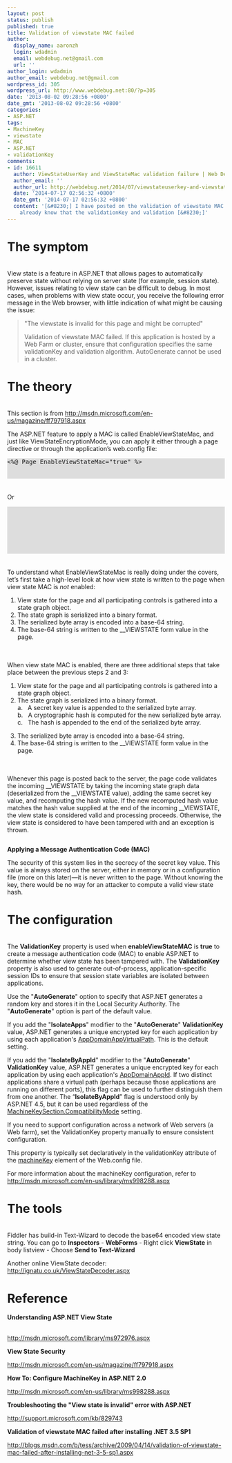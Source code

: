 ```yaml
---
layout: post
status: publish
published: true
title: Validation of viewstate MAC failed
author:
  display_name: aaronzh
  login: wdadmin
  email: webdebug.net@gmail.com
  url: ''
author_login: wdadmin
author_email: webdebug.net@gmail.com
wordpress_id: 305
wordpress_url: http://www.webdebug.net:80/?p=305
date: '2013-08-02 09:28:56 +0800'
date_gmt: '2013-08-02 09:28:56 +0800'
categories:
- ASP.NET
tags:
- MachineKey
- viewstate
- MAC
- ASP.NET
- validationKey
comments:
- id: 16611
  author: ViewStateUserKey and ViewStateMac validation failure | Web Debug
  author_email: ''
  author_url: http://webdebug.net/2014/07/viewstateuserkey-and-viewstatemac-validation-failure/
  date: '2014-07-17 02:56:32 +0800'
  date_gmt: '2014-07-17 02:56:32 +0800'
  content: '[&#8230;] I have posted on the validation of viewstate MAC failure. We
    already know that the validationKey and validation [&#8230;]'
---
```

<h1>The symptom</h1><br />
View state is a feature in ASP.NET that allows pages to automatically preserve state without relying on server state (for example, session state). However, issues relating to view state can be difficult to debug. In most cases, when problems with view state occur, you receive the following error message in the Web browser, with little indication of what might be causing the issue:</p>
<blockquote><p>"The viewstate is invalid for this page and might be corrupted"</p>
<p>Validation of viewstate MAC failed. If this application is hosted by a Web Farm or cluster, ensure that configuration specifies the same validationKey and validation algorithm. AutoGenerate cannot be used in a cluster.</blockquote></p>
<h1>The theory</h1><br />
This section is from <a href="http://msdn.microsoft.com/en-us/magazine/ff797918.aspx" target="_blank">http://msdn.microsoft.com/en-us/magazine/ff797918.aspx</a></p>
<p>The ASP.NET feature to apply a MAC is called EnableViewStateMac, and just like ViewStateEncryptionMode, you can apply it either through a page directive or through the application&rsquo;s web.config file:</p>
<div id="ctl00_MTContentSelector1_mainContentContainer_ctl11_" class="libCScode">
<div dir="ltr" style="background-color: #ddd;">
<pre id="ctl00_MTContentSelector1_mainContentContainer_ctl11_code" class="libCScode"><%@ Page EnableViewStateMac="true" %></pre><br />
</div><br />
</div><br />
Or</p>
<div id="ctl00_MTContentSelector1_mainContentContainer_ctl12_" class="libCScode">
<div dir="ltr" style="background-color: #ddd;">
<pre id="ctl00_MTContentSelector1_mainContentContainer_ctl12_code" class="libCScode"><configuration><br />
   <system.web></p>
<pages enableViewStateMac="true"></pre><br />
</div><br />
</div><br />
To understand what EnableViewStateMac is really doing under the covers, let&rsquo;s first take a high-level look at how view state is written to the page when view state MAC is <em>not</em> enabled:</p>
<ol>
<li>View state for the page and all participating controls is gathered into a state graph object.</li>
<li>The state graph is serialized into a binary format.</li>
<li>The serialized byte array is encoded into a base-64 string.</li>
<li>The base-64 string is written to the __VIEWSTATE form value in the page.</li><br />
</ol><br />
When view state MAC is enabled, there are three additional steps that take place between the previous steps 2 and 3:</p>
<ol>
<li>View state for the page and all participating controls is gathered into a state graph object.</li>
<li>The state graph is serialized into a binary format.<br />
a.&nbsp;&nbsp;&nbsp;A secret key value is appended to the serialized byte array.<br />
b.&nbsp;&nbsp;&nbsp;A cryptographic hash is computed for the new serialized byte array.<br />
c.&nbsp;&nbsp;&nbsp;The hash is appended to the end of the serialized byte array.</li></p>
<li>The serialized byte array is encoded into a base-64 string.</li>
<li>The base-64 string is written to the __VIEWSTATE form value in the page.</li><br />
</ol><br />
Whenever this page is posted back to the server, the page code validates the incoming __VIEWSTATE by taking the incoming state graph data (deserialized from the __VIEWSTATE value), adding the same secret key value, and recomputing the hash value. If the new recomputed hash value matches the hash value supplied at the end of the incoming __VIEWSTATE, the view state is considered valid and processing proceeds. Otherwise, the view state is considered to have been tampered with and an exception is thrown.</p>
<p><img title="Figure 3 Applying a Message Authentication Code (MAC)" src="http://i.msdn.microsoft.com/ff797918.Sullivan_Figure3_hires%28en-us,MSDN.10%29.png" alt="" align="Middle" /></p>
<p><strong>Applying a Message Authentication Code (MAC)</strong></p>
<p>The security of this system lies in the secrecy of the secret key value. This value is always stored on the server, either in memory or in a configuration file (more on this later)&mdash;it is never written to the page. Without knowing the key, there would be no way for an attacker to compute a valid view state hash.</p>
<h1>The configuration</h1><br />
The <strong>ValidationKey</strong> property is used when <strong>enableViewStateMAC</strong> is <strong>true</strong> to create a message authentication code (MAC) to enable ASP.NET to determine whether view state has been tampered with. The <strong>ValidationKey</strong> property is also used to generate out-of-process, application-specific session IDs to ensure that session state variables are isolated between applications.</p>
<p>Use the "<strong>AutoGenerate</strong>" option to specify that ASP.NET generates a random key and stores it in the Local Security Authority. The "<strong>AutoGenerate</strong>" option is part of the default value.</p>
<p>If you add the "<strong>IsolateApps</strong>" modifier to the "<strong>AutoGenerate</strong>" <strong>ValidationKey</strong> value, ASP.NET generates a unique encrypted key for each application by using each application's <a href="http://msdn.microsoft.com/en-us/library/system.web.httpruntime.appdomainappvirtualpath.aspx">AppDomainAppVirtualPath</a>. This is the default setting.</p>
<p>If you add the "<strong>IsolateByAppId</strong>" modifier to the "<strong>AutoGenerate</strong>" <strong>ValidationKey</strong> value, ASP.NET generates a unique encrypted key for each application by using each application's <a href="http://msdn.microsoft.com/en-us/library/system.web.httpruntime.appdomainappid.aspx">AppDomainAppId</a>. If two distinct applications share a virtual path (perhaps because those applications are running on different ports), this flag can be used to further distinguish them from one another. The &ldquo;<strong>IsolateByAppId</strong>&rdquo; flag is understood only by ASP.NET 4.5, but it can be used regardless of the <a href="http://msdn.microsoft.com/en-us/library/system.web.configuration.machinekeysection.compatibilitymode.aspx">MachineKeySection.CompatibilityMode</a> setting.</p>
<p>If you need to support configuration across a network of Web servers (a Web farm), set the ValidationKey property manually to ensure consistent configuration.</p>
<p>This property is typically set declaratively in the validationKey attribute of the <a href="http://msdn.microsoft.com/en-us/library/w8h3skw9.aspx">machineKey</a> element of the Web.config file.</p>
<p>For more information about the machineKey configuration, refer to <a title="How To: Configure MachineKey in ASP.NET 2.0" href="http://msdn.microsoft.com/en-us/library/ms998288.aspx" target="_blank">http://msdn.microsoft.com/en-us/library/ms998288.aspx</a></p>
<h1>The tools</h1><br />
Fiddler has build-in Text-Wizard to decode the base64 encoded view state string. You can go to <strong>Inspectors</strong> - <strong>WebForms</strong> - Right click <strong>ViewState</strong> in body listview - Choose <strong>Send to Text-Wizard</strong></p>
<p>Another online ViewState decoder: <a href="http://ignatu.co.uk/ViewStateDecoder.aspx" target="_blank">http://ignatu.co.uk/ViewStateDecoder.aspx</a></p>
<h1>Reference</h1></p>
<p class="title"><strong>Understanding ASP.NET View State</strong></p><br />
<a href="http://msdn.microsoft.com/library/ms972976.aspx" target="_blank">http://msdn.microsoft.com/library/ms972976.aspx</a></p>
<p><strong>View State Security</strong></p>
<p><a href="http://msdn.microsoft.com/en-us/magazine/ff797918.aspx" target="_blank">http://msdn.microsoft.com/en-us/magazine/ff797918.aspx</a></p>
<p><strong>How To: Configure MachineKey in ASP.NET 2.0</strong></p>
<p><a href="http://msdn.microsoft.com/en-us/library/ms998288.aspx" target="_blank">http://msdn.microsoft.com/en-us/library/ms998288.aspx</a></p>
<p><strong>Troubleshooting the "View state is invalid" error with ASP.NET</strong></p>
<p><a href="http://support.microsoft.com/kb/829743" target="_blank">http://support.microsoft.com/kb/829743</a></p>
<p><strong>Validation of viewstate MAC failed after installing .NET 3.5 SP1</strong></p>
<p><a href="http://blogs.msdn.com/b/tess/archive/2009/04/14/validation-of-viewstate-mac-failed-after-installing-net-3-5-sp1.aspx" target="_blank">http://blogs.msdn.com/b/tess/archive/2009/04/14/validation-of-viewstate-mac-failed-after-installing-net-3-5-sp1.aspx</a></p>
<p>&nbsp;</p>
